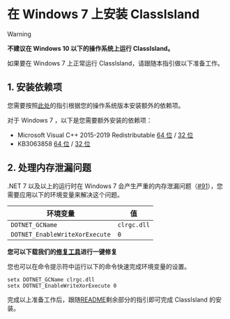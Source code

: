 # 在 Windows 7 上安装 ClassIsland

> [!warning]
> **不建议在 Windows 10 以下的操作系统上运行 ClassIsland。** 

如果要在 Windows 7 上正常运行 ClassIsland，请跟随本指引做以下准备工作。

## 1. 安装依赖项

您需要按照[此处](https://learn.microsoft.com/zh-cn/dotnet/core/install/windows?tabs=net80#additional-deps)的指引根据您的操作系统版本安装额外的依赖项。

对于 Windows 7 ，以下是您需要额外安装的依赖项：

- Microsoft Visual C++ 2015-2019 Redistributable [64 位](https://aka.ms/vs/16/release/vc_redist.x64.exe) / [32 位](https://aka.ms/vs/16/release/vc_redist.x86.exe)
- KB3063858 [64 位](https://www.microsoft.com/download/details.aspx?id=47442) / [32 位](https://www.microsoft.com/download/details.aspx?id=47409)

## 2. 处理内存泄漏问题

.NET 7 以及以上的运行时在 Windows 7 会产生严重的内存泄漏问题（[#91](https://github.com/HelloWRC/ClassIsland/issues/91)），您需要应用以下的环境变量来解决这个问题。

| 环境变量 | 值 |
| --- | --- |
| `DOTNET_GCName` | `clrgc.dll` |
| `DOTNET_EnableWriteXorExecute` | `0` |

**您可以下载我们的[修复工具](https://github.com/ClassIsland/ClassIsland.RepairToolForWindows7/releases/download/v1.0.0/RepairToolForWindows7.bat)进行一键修复**

您也可以在命令提示符中运行以下的命令快速完成环境变量的设置。

```
setx DOTNET_GCName clrgc.dll
setx DOTNET_EnableWriteXorExecute 0
```


完成以上准备工作后，跟随[README](../README.md#开始使用)剩余部分的指引即可完成 ClassIsland 的安装。
